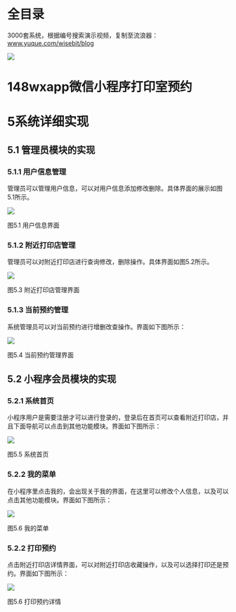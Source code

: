 # 全目录

3000套系统，根据编号搜索演示视频，复制至流浪器：www.yuque.com/wisebit/blog


![](https://bitwise.oss-cn-heyuan.aliyuncs.com/2024/11/06/qq_wechat.png)
# 148wxapp微信小程序打印室预约
# 5系统详细实现
## 5.1 管理员模块的实现
### 5.1.1 用户信息管理
管理员可以管理用户信息，可以对用户信息添加修改删除。具体界面的展示如图5.1所示。

![](/md/blog.010.png)

图5.1 用户信息界面
### 5.1.2 附近打印店管理
管理员可以对附近打印店进行查询修改，删除操作。具体界面如图5.2所示。

![](/md/blog.011.png)

图5.3 附近打印店管理界面
### 5.1.3 当前预约管理
系统管理员可以对当前预约进行增删改查操作。界面如下图所示：

![](/md/blog.012.png)

图5.4 当前预约管理界面
## 5.2 小程序会员模块的实现
### 5.2.1 系统首页
小程序用户是需要注册才可以进行登录的，登录后在首页可以查看附近打印店，并且下面导航可以点击到其他功能模块。界面如下图所示：

![](/md/blog.013.png)

图5.5 系统首页
### 5.2.2 我的菜单
在小程序里点击我的，会出现关于我的界面，在这里可以修改个人信息，以及可以点击其他功能模块。界面如下图所示：

![](/md/blog.014.png)

图5.6 我的菜单
### 5.2.2 打印预约
点击附近打印店详情界面，可以对附近打印店收藏操作，以及可以选择打印还是预约。界面如下图所示：

![](/md/blog.015.png)

图5.6 打印预约详情


















